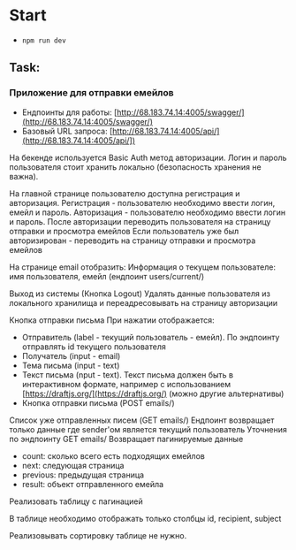 # Start

- <code>npm run dev</code>

## Task:

### Приложение для отправки емейлов

- Ендпоинты для работы: [http://68.183.74.14:4005/swagger/](http://68.183.74.14:4005/swagger/)
- Базовый URL запроса: [http://68.183.74.14:4005/api/](http://68.183.74.14:4005/api/])

На бекенде используется Basic Auth метод авторизации. Логин и пароль пользователя стоит хранить локально (безопасность хранения не важна).

На главной странице пользователю доступна регистрация и авторизация.
Регистрация - пользователю необходимо ввести логин, емейл и пароль.
Авторизация - пользователю необходимо ввести логин и пароль.
После авторизации переводить пользователя на страницу отправки и просмотра емейлов
Если пользователь уже был авторизирован - переводить на страницу отправки и просмотра емейлов

На странице email отобразить:
Информация о текущем пользователе: имя пользователя, емейл
(ендпоинт users/current/)

Выход из системы (Кнопка Logout)
Удалять данные пользователя из локального хранилища и переадресовывать на страницу авторизации

Кнопка отправки письма
При нажатии отображается:
-	Отправитель (label - текущий пользователь - емейл). По эндпоинту отправлять id текущего пользователя
-	Получатель (input - email)
-	Тема письма (input - text)
-	Текст письма (nput - text). Текст письма должен быть в интерактивном формате, например с использованием [https://draftjs.org/](https://draftjs.org/) (можно другие альтернативы)
-	Кнопка отправки письма (POST emails/)

Список уже отправленных писем (GET emails/)
Ендпоинт возвращает только данные где sender'ом является текущий пользователь
Уточнения по эндпоинту GET emails/
Возвращает пагинируемые данные
- count: сколько всего есть подходящих емейлов
- next: следующая страница
- previous: предыдущая страница
- result: объект отправленного емейла

Реализовать таблицу с пагинацией

В таблице необходимо отображать только столбцы id, recipient, subject

Реализовывать сортировку таблице не нужно.
